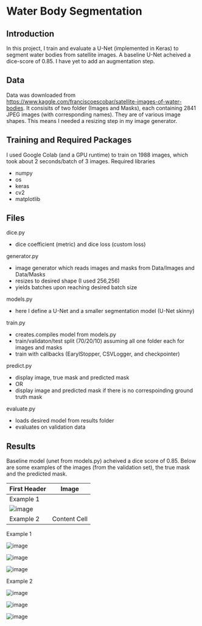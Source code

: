 # Water Body Segmentation
## Introduction
In this project, I train and evaluate a U-Net (implemented in Keras) to segment water bodies from satellite images. A baseline U-Net acheived a dice-score of 0.85. I have yet to add an augmentation step. 
## Data 
Data was downloaded from https://www.kaggle.com/franciscoescobar/satellite-images-of-water-bodies. It consisits of two folder (Images and Masks), each containing 2841 JPEG images (with corresponding names). They are of various image shapes. This means I needed a resizing step in my image generator.
## Training and Required Packages
I used Google Colab (and a GPU runtime) to train on 1988 images, which took about 2 seconds/batch of 3 images. Required libraries
* numpy 
* os
* keras
* cv2
* matplotlib
## Files
dice.py
* dice coefficient (metric) and dice loss (custom loss) 

generator.py
 * image generator which reads images and masks from Data/Images and Data/Masks
 * resizes to desired shape (I used 256,256)
 * yields batches upon reaching desired batch size

models.py
* here I define a U-Net and a smaller segmentation model (U-Net skinny)

train.py
 * creates.compiles model from models.py
 * train/validaton/test split (70/20/10) assuming all one folder each for images and masks 
 * train with callbacks (EarylStopper, CSVLogger, and checkpointer)

predict.py
 * display image, true mask and predicted mask 
 * OR
 * display image and predicted mask if there is no correspoinding ground truth mask 

evaluate.py
 * loads desired model from results folder
 * evaluates on validation data

## Results
Baseline model (unet from models.py) acheived a dice score of 0.85. Below are some examples of the images (from the validation set), the true mask and the predicted mask.

| First Header  | Image         |
| ------------- | ------------- |
| Example 1     |
![image](https://user-images.githubusercontent.com/56979366/111925366-9ecde600-8a76-11eb-90bd-b5a4a0ad96cb.png)|
| Example 2     | Content Cell  |

Example 1

![image](https://user-images.githubusercontent.com/56979366/111925366-9ecde600-8a76-11eb-90bd-b5a4a0ad96cb.png)

![image](https://user-images.githubusercontent.com/56979366/111925388-b5743d00-8a76-11eb-92b5-32e89d64cde2.png)

![image](https://user-images.githubusercontent.com/56979366/111925400-be650e80-8a76-11eb-9408-ec536364bc90.png)

Example 2

![image](https://user-images.githubusercontent.com/56979366/111925460-f8361500-8a76-11eb-80a4-e0f76654e493.png)

![image](https://user-images.githubusercontent.com/56979366/111925476-0126e680-8a77-11eb-804f-0b57a61b5715.png)

![image](https://user-images.githubusercontent.com/56979366/111925485-071cc780-8a77-11eb-9e85-00245c77fab8.png)
